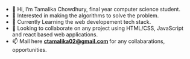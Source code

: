 - 👋 Hi, I’m Tamalika Chowdhury, final year computer science student.
- 👀 Interested in making the algorithms to solve the problem.
- 🌱 Currently Learning the web developement tech stack.
- 💞️ Looking to collaborate on any project using HTML/CSS, JavaScript and react based web applications.
- 📫 Mail here <a><b> ctamalika02@gmail.com </b></a> for any collabarations, opportunities.


